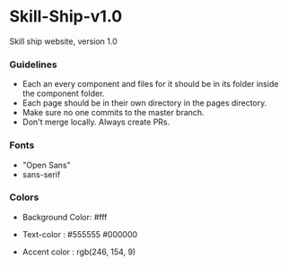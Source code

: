 # Skill-Ship-v1.0
Skill ship website, version 1.0

### Guidelines
  * Each an every component and files for it should be in its folder
    inside the component folder.
  * Each page should be in their own directory in the pages directory.
  * Make sure no one commits to the master branch.
  * Don't merge locally. Always create PRs.
  
### Fonts
  * "Open Sans"
  * sans-serif

### Colors
  * Background Color: #fff
  
  * Text-color :  #555555
                  #000000
                  
  * Accent color : rgb(246, 154, 9)
